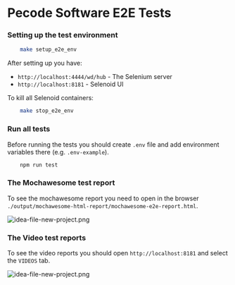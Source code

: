 # Pecode Software E2E Tests

### Setting up the test environment
```sh
    make setup_e2e_env
```
After setting up you have:
* `http://localhost:4444/wd/hub` - The Selenium server
* `http://localhost:8181` - Selenoid UI

To kill all Selenoid containers:
```sh
    make stop_e2e_env
```

### Run all tests
Before running the tests you should create `.env` file and add environment variables there (e.g. `.env-example`).
```sh
    npm run test
```
### The Mochawesome test report
To see the mochawesome report you need to open in the browser `./output/mochawesome-html-report/mochawesome-e2e-report.html`.

![idea-file-new-project.png](https://i.imgur.com/c2UJK0W.png)

### The Video test reports
To see the video reports you should open `http://localhost:8181` and select the `VIDEOS` tab.

![idea-file-new-project.png](https://i.imgur.com/o54qB8W.png)